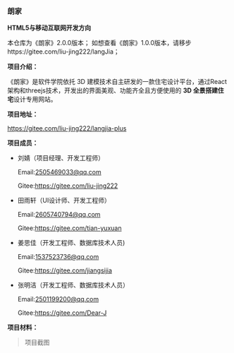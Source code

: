 ### 朗家

**HTML5与移动互联网开发方向**

本仓库为《朗家》2.0.0版本；
如想查看《朗家》1.0.0版本，请移步https://gitee.com/liu-jing222/langJia；

**项目介绍：**

《朗家》是软件学院依托 3D 建模技术自主研发的一款住宅设计平台，通过React架构和threejs技术，开发出的界面美观、功能齐全且方便使用的 **3D 全景搭建住宅**设计专用网站。

**项目地址：**

https://gitee.com/liu-jing222/langjia-plus

**项目成员：**

- 刘婧（项目经理、开发工程师）

  Email:[2505469033@qq.com](mailto:2505469033@qq.com)

  Gitee:https://gitee.com/liu-jing222

- 田雨轩（UI设计师、开发工程师）

  Email:[2605740794@qq.com](mailto:2605740794@qq.com)

  Gitee:https://gitee.com/tian-yuxuan

- 姜思佳（开发工程师、数据库技术人员)

  Email:[1537523736@qq.com](mailto:1537523736@qq.com)

  Gitee:https://gitee.com/jiangsijia

- 张明洁（开发工程师、数据库技术人员）

  Email:[2501199200@qq.com](mailto:2501199200@qq.com)

  Gitee:https://gitee.com/Dear-J

**项目材料：**

> 项目截图